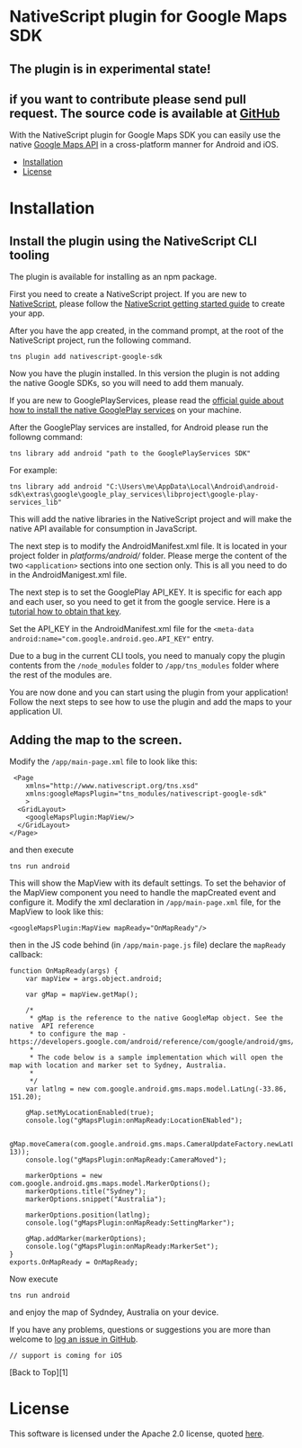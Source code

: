 NativeScript plugin for Google Maps SDK
================

## The plugin is in experimental state!
## if you want to contribute please send pull request. The source code is available at [GitHub](https://github.com/valentinstoychev/NativeScript-GoogleSDK.git)

With the NativeScript plugin for Google Maps SDK you can easily use the native [Google Maps API](https://developers.google.com/maps/) in a cross-platform manner for Android and iOS.

* [Installation](#installation "How to configure and install the plugin")
* [License](#license)

Installation
===

## Install the plugin using the NativeScript CLI tooling

The plugin is available for installing as an npm package.

First you need to create a NativeScript project. If you are new to [NativeScript](http://www.nativescript.org/), please follow the [NativeScript getting started guide](http://docs.nativescript.org/getting-started) to create your app.

After you have the app created, in the command prompt, at the root of the NativeScript project, run the following command.

```
tns plugin add nativescript-google-sdk
```

Now you have the plugin installed. In this version the plugin is not adding the native Google SDKs, so you will need to add them manualy.

If you are new to GooglePlayServices, please read the [official guide about how to install the native GooglePlay services](https://developers.google.com/maps/documentation/android/start) on your machine.

After the GooglePlay services are installed, for Android please run the followng command: 

```
tns library add android "path to the GooglePlayServices SDK"
```
For example:
```
tns library add android "C:\Users\me\AppData\Local\Android\android-sdk\extras\google\google_play_services\libproject\google-play-services_lib"
```

This will add the native libraries in the NativeScript project and will make the native API available for consumption in JavaScript.

The next step is to modify the AndroidManifest.xml file. It is located in your project folder in *platforms/android/* folder. Please merge the content of the two ```<application>``` sections into one section only. This is all you need to do in the AndroidManigest.xml file.

The next step is to set the GooglePlay API_KEY. It is specific for each app and each user, so you need to get it from the google service. Here is a [tutorial how to obtain that key](https://developers.google.com/maps/documentation/android/signup). 

Set the API_KEY in the AndroidManifest.xml file for the ```<meta-data android:name="com.google.android.geo.API_KEY"``` entry.

Due to a bug in the current CLI tools, you need to manualy copy the plugin contents from the ```/node_modules``` folder to ```/app/tns_modules``` folder where the rest of the modules are.
 
You are now done and you can start using the plugin from your application! Follow the next steps to see how to use the plugin and add the maps to your application UI.

##  Adding the map to the screen.

Modify the  ```/app/main-page.xml``` file to look like this:

```
 <Page 
	xmlns="http://www.nativescript.org/tns.xsd"
	xmlns:googleMapsPlugin="tns_modules/nativescript-google-sdk"
	>
  <GridLayout>
    <googleMapsPlugin:MapView/>
  </GridLayout>
</Page>
```

and then execute

```
tns run android 
```

This will show the MapView with its default settings. To set the behavior of the MapView component you need to handle the mapCreated event and configure it. Modify the xml declaration in ```/app/main-page.xml``` file, for the MapView to look like this:
```
<googleMapsPlugin:MapView mapReady="OnMapReady"/>
```
then in the JS code behind (in ```/app/main-page.js``` file) declare the ```mapReady``` callback:
```
function OnMapReady(args) {
	var mapView = args.object.android;

	var gMap = mapView.getMap();

	/*
	 * gMap is the reference to the native GoogleMap object. See the native  API reference 
	 * to configure the map - https://developers.google.com/android/reference/com/google/android/gms/maps/GoogleMap
	 *
	 * The code below is a sample implementation which will open the map with location and marker set to Sydney, Australia.
	 *
	 */
	var latlng = new com.google.android.gms.maps.model.LatLng(-33.86, 151.20);

	gMap.setMyLocationEnabled(true);
	console.log("gMapsPlugin:onMapReady:LocationENabled");

	gMap.moveCamera(com.google.android.gms.maps.CameraUpdateFactory.newLatLngZoom(latlng, 13));
	console.log("gMapsPlugin:onMapReady:CameraMoved");       

	markerOptions = new com.google.android.gms.maps.model.MarkerOptions();
	markerOptions.title("Sydney");
	markerOptions.snippet("Australia");

	markerOptions.position(latlng);
	console.log("gMapsPlugin:onMapReady:SettingMarker");

	gMap.addMarker(markerOptions);
	console.log("gMapsPlugin:onMapReady:MarkerSet");
}
exports.OnMapReady = OnMapReady;

```
Now execute

```
tns run android 
```

and enjoy the map of Sydndey, Australia on your device.

If you have any problems, questions or suggestions you are more than welcome to [log an issue in GitHub](https://github.com/valentinstoychev/NativeScript-GoogleSDK/issues).

```
// support is coming for iOS
```

[Back to Top][1]

License
===

This software is licensed under the Apache 2.0 license, quoted <a href="LICENSE" target="_blank">here</a>.
